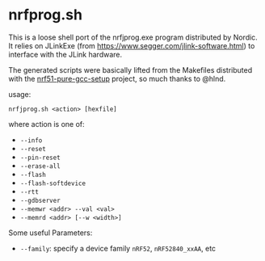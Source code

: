 nrfprog.sh
==========

This is a loose shell port of the nrfjprog.exe program distributed by Nordic.
It relies on JLinkExe (from https://www.segger.com/jlink-software.html) to
interface with the JLink hardware.

The generated scripts were basically lifted from the Makefiles distributed with
the [nrf51-pure-gcc-setup](https://github.com/hlnd/nrf51-pure-gcc-setup)
project, so much thanks to @hlnd.

usage:

```
nrfjprog.sh <action> [hexfile]
```

where action is one of:
 * `--info`
 * `--reset`
 * `--pin-reset`
 * `--erase-all`
 * `--flash`
 * `--flash-softdevice`
 * `--rtt`
 * `--gdbserver`
 * `--memwr <addr> --val <val>`
 * `--memrd <addr> [--w <width>]`
 
 Some useful Parameters:
 * `--family`: specify a device family `nRF52`, `nRF52840_xxAA`, etc
